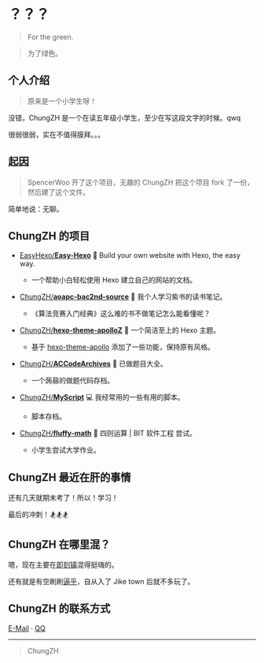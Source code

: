 # ？？？

> For the green.

> 为了绿色。

## 个人介绍

> 原来是一个小学生呀！

没错，ChungZH 是一个在读五年级小学生，至少在写这段文字的时候。qwq

很弱很弱，实在不值得膜拜。。。

## 起因

> SpencerWoo 开了这个项目，无趣的 ChungZH 把这个项目 fork 了一份，然后建了这个文件。

简单地说：无聊。

## ChungZH 的项目

- [EasyHexo/**Easy-Hexo**](https://github.com/EasyHexo/Easy-Hexo) 🤘 Build your own website with Hexo, the easy way.
  - 一个帮助小白轻松使用 Hexo 建立自己的网站的文档。
- [ChungZH/**aoapc-bac2nd-source**](https://github.com/ChungZH/aoapc-bac2nd-source) 📘 我个人学习紫书的读书笔记。
  - 《算法竞赛入门经典》这么难的书不做笔记怎么能看懂呢？
- [ChungZH/**hexo-theme-apolloZ**](https://github.com/ChungZH/hexo-theme-apolloZ)  🌟 一个简洁至上的 Hexo 主题。

  - 基于 [hexo-theme-apollo](https://github.com/pinggod/hexo-theme-apollo/) 添加了一些功能，保持原有风格。
- [ChungZH/**ACCodeArchives**](https://github.com/ChungZH/ACCodeArchives) 📗 已做题目大全。

  - 一个蒟蒻的做题代码存档。
- [ChungZH/**MyScript**](https://github.com/ChungZH/MyScript) 💻 我经常用的一些有用的脚本。

  - 脚本存档。
- [ChungZH/**fluffy-math**](https://github.com/ChungZH/fluffy-math) 🔣 四则运算 | BIT 软件工程 尝试。
  - 小学生尝试大学作业。

## ChungZH 最近在肝的事情

还有几天就期末考了！所以！学习！

最后的冲刺！🏂🏂🏂

## ChungZH 在哪里混？

嗯，现在主要在[即刻镇](https://web.okjike.com/user/5755a791-fb07-4b43-807c-3385334195c9/post)混得挺嗨的。

还有就是有空刷刷[逼乎](https://www.zhihu.com/people/chung-zh)，自从入了 Jike town 后就不多玩了。

## ChungZH 的联系方式

[E-Mail](mailto:chung.zh@qq.com) · [QQ](http://wpa.qq.com/msgrd?v=3&uin=124694738&site=qq&menu=yes) 

------

> ChungZH
